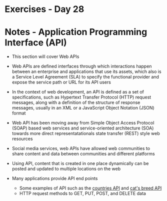 <!-- Day 28: 30 Days of python programming -->

# Exercises - Day 28 


# Notes - Application Programming Interface (API)
- This section will cover Web APIs
- Web APIs are defined interfaces through which interactions happen between an enterprise and applications that use its assets, which also is a Service Level Agreement (SLA) to specify the functional provider and expose the service path or URL for its API users

- In the context of web development, an API is defined as a set of specifications, such as Hypertext Transfer Protocol (HTTP) request messages, along with a definition of the structure of response messages, usually in an XML or a JavaScript Object Notation (JSON) format

- Web API has been moving away from Simple Object Access Protocol (SOAP) based web services and service-oriented architecture (SOA) towards more direct representatationals state transfer (REST) style web resources

- Social media services, web APIs have allowed web communities to share content and data between communities and different platforms

- Using API, content that is created in one place dynamically can be posted and updated to multiple locations on the web

- Many applications provide API end points
    - Some examples of API such as the [countries API](https://restcountries.com/v3.1/all) and [cat's breed API](https://api.thecatapi.com/v1/breeds)
    - HTTP request methods to GET, PUT, POST, and DELETE data


